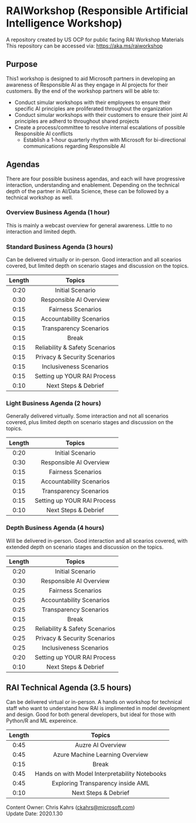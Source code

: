 # RAIWorkshop  (Responsible Artificial Intelligence Workshop)
A repository created by US OCP for public facing RAI Workshop Materials <br>
This repository can be accessed via: https://aka.ms/raiworkshop

## Purpose
This1 workshop is designed to aid Microsoft partners in developing an awareness of Responsible AI as they engage in AI projects for their customers.  By the end of the workshop partners will be able to:
* Conduct simular workshops with their employees to ensure their specific AI principles are proliferated throughout the organization
* Conduct simular workshops with their customers to ensure their joint AI principles are adherd to throughout shared projects
* Create a process/committee to resolve internal escalations of possible Responsible AI conflicts
  * Establish a 1-hour quarterly rhythm with Microsoft for bi-directional communications regarding Responsible AI
  

## Agendas
There are four possible business agendas, and each will have progressive interaction, understanding and enablement.  Depending on the technical depth of the partner in AI/Data Science, these can be followed by a technical workshop as well.

### Overview Business Agenda (1 hour)
This is mainly a webcast overview for general awareness.  Little to no interaction and limited depth.

### Standard Business Agenda (3 hours)
Can be delivered virtually or in-person.  Good interaction and all scearios covered, but limited depth on scenario stages and discussion on the topics.

| Length |  Topics                      |
|:------:|:----------------------------:|
| 0:20   |Initial Scenario              |
| 0:30   |Responsible AI Overview       |
| 0:15   |Fairness Scenarios            |
| 0:15   |Accountability Scenarios      |
| 0:15   |Transparency Scenarios        |
| 0:15   |Break                         |
| 0:15   |Reliability & Safety Scenarios|
| 0:15   |Privacy & Security Scenarios  |
| 0:15   |Inclusiveness Scenarios       |
| 0:15   |Setting up YOUR RAI Process   |
| 0:10   |Next Steps & Debrief          |

### Light Business Agenda (2 hours)
Generally delivered virtually.  Some interaction and not all scenarios covered, plus limited depth on scenario stages and discussion on the topics.

| Length |  Topics                    |
|:------:|:--------------------------:|
| 0:20   |Initial Scenario            |
| 0:30   |Responsible AI Overview     |
| 0:15   |Fairness Scenarios          |
| 0:15   |Accountability Scenarios    |
| 0:15   |Transparency Scenarios      |
| 0:15   |Setting up YOUR RAI Process |
| 0:10   |Next Steps & Debrief        |


### Depth Business Agenda (4 hours)
Will be delivered in-person.  Good interaction and all scearios covered, with extended depth on scenario stages and discussion on the topics.

| Length |  Topics                      |
|:------:|:----------------------------:|
| 0:20   |Initial Scenario              |
| 0:30   |Responsible AI Overview       |
| 0:25   |Fairness Scenarios            |
| 0:25   |Accountability Scenarios      |
| 0:25   |Transparency Scenarios        |
| 0:15   |Break                         |
| 0:25   |Reliability & Safety Scenarios|
| 0:25   |Privacy & Security Scenarios  |
| 0:25   |Inclusiveness Scenarios       |
| 0:20   |Setting up YOUR RAI Process   |
| 0:10   |Next Steps & Debrief          |


## RAI Technical Agenda (3.5 hours)
Can be delivered virtual or in-person.  A hands on workshop for technical staff who want to understand how RAI is implimented in model development and design.  Good for both general developers, but ideal for those with Python/R and ML expereince.

| Length |  Topics                      |
|:------:|:----------------------------:|
| 0:45   |Auzre AI Overview                   |
| 0:45   |Azure Machine Learning Overview       |
| 0:15   |Break                        |
| 0:45   |Hands on with Model Interpretability Notebooks    |
| 0:45   |Exploring Transparency inside AML       |
| 0:10   |Next Steps & Debrief          |

Content Owner: Chris Kahrs (ckahrs@microsoft.com)<br>
Update Date: 2020.1.30
